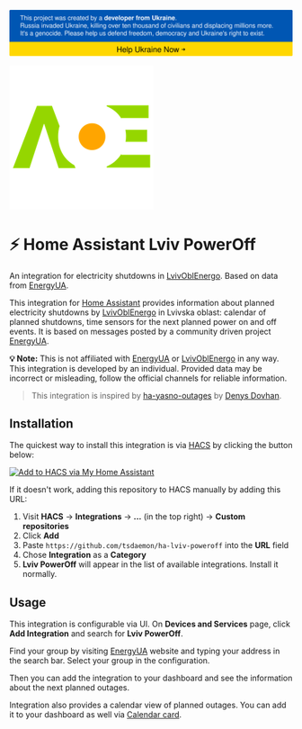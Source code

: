 [![SWUbanner](https://raw.githubusercontent.com/vshymanskyy/StandWithUkraine/main/banner-direct-single.svg)](https://stand-with-ukraine.pp.ua/)

![HA Lviv PowerOff Logo](./icons/icon.png)

# ⚡️ Home Assistant Lviv PowerOff

An integration for electricity shutdowns in  [LvivOblEnergo](lvivoblenergo). Based on data from [EnergyUA][energyua].

This integration for [Home Assistant][home-assistant] provides information about planned electricity shutdowns by [LvivOblEnergo](lvivoblenergo) in Lvivska oblast:
calendar of planned shutdowns, time sensors for the next planned power on and off events. It is based on messages posted by a community
driven project [EnergyUA][energyua].

**💡 Note:** This is not affiliated with [EnergyUA][energyua] or [LvivOblEnergo](lvivoblenergo) in any way. This integration is developed by an individual.
Provided data may be incorrect or misleading, follow the official channels for reliable information.

> This integration is inspired by [ha-yasno-outages](https://github.com/denysdovhan/ha-yasno-outages) by [Denys Dovhan](https://github.com/denysdovhan).

## Installation

The quickest way to install this integration is via [HACS][hacs-url] by clicking the button below:

[![Add to HACS via My Home Assistant][hacs-install-image]][hasc-install-url]

If it doesn't work, adding this repository to HACS manually by adding this URL:

1. Visit **HACS** → **Integrations** → **...** (in the top right) → **Custom repositories**
1. Click **Add**
1. Paste `https://github.com/tsdaemon/ha-lviv-poweroff` into the **URL** field
1. Chose **Integration** as a **Category**
1. **Lviv PowerOff** will appear in the list of available integrations. Install it normally.

## Usage

This integration is configurable via UI. On **Devices and Services** page, click **Add Integration** and search for **Lviv PowerOff**.

Find your group by visiting [EnergyUA][energyua] website and typing your address in the search bar. Select your group in the configuration.

Then you can add the integration to your dashboard and see the information about the next planned outages.



Integration also provides a calendar view of planned outages. You can add it to your dashboard as well via [Calendar card][calendar-card].

<!-- References -->

[energyua]: https://lviv.energy-ua.info/
[lvivoblenergo]: https://loe.lviv.ua/
[home-assistant]: https://www.home-assistant.io/
[hacs-url]: https://github.com/hacs/integration
[hasc-install-url]: https://my.home-assistant.io/redirect/hacs_repository/?owner=denysdovhan&repository=ha-yasno-outages&category=integration
[hacs-install-image]: https://my.home-assistant.io/badges/hacs_repository.svg
[add-translation]: https://github.com/denysdovhan/ha-yasno-outages/blob/master/contributing.md#how-to-add-translation
[calendar-card]: https://www.home-assistant.io/dashboards/calendar/
